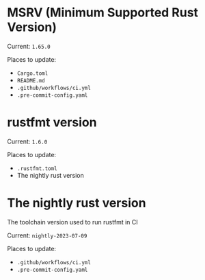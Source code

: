 # MSRV (Minimum Supported Rust Version)

Current: `1.65.0`

Places to update:

- `Cargo.toml`
- `README.md`
- `.github/workflows/ci.yml`
- `.pre-commit-config.yaml`

# rustfmt version

Current: `1.6.0`

Places to update:

- `.rustfmt.toml`
- The nightly rust version

# The nightly rust version

The toolchain version used to run rustfmt in CI

Current: `nightly-2023-07-09`

Places to update:

- `.github/workflows/ci.yml`
- `.pre-commit-config.yaml`

